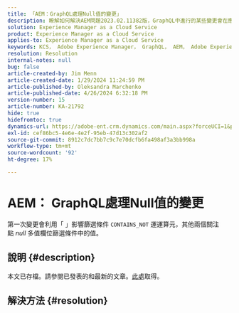 ```yaml
---
title: 「AEM：GraphQL處理Null值的變更」
description: 瞭解如何解決AEM問題2023.02.11382版，GraphQL中進行的某些變更會在應用程式程式碼中導致非預期行為。
solution: Experience Manager as a Cloud Service
product: Experience Manager as a Cloud Service
applies-to: Experience Manager as a Cloud Service
keywords: KCS， Adobe Experience Manager， GraphQL， AEM， Adobe Experience Manager， null值，雲端服務，版本2023.02.11382，疑難排解
resolution: Resolution
internal-notes: null
bug: false
article-created-by: Jim Menn
article-created-date: 1/29/2024 11:24:59 PM
article-published-by: Oleksandra Marchenko
article-published-date: 4/26/2024 6:32:18 PM
version-number: 15
article-number: KA-21792
hide: true
hidefromtoc: true
dynamics-url: https://adobe-ent.crm.dynamics.com/main.aspx?forceUCI=1&pagetype=entityrecord&etn=knowledgearticle&id=2daa6f9d-fdbe-ee11-9079-6045bd006268
exl-id: cef86bc5-4e6e-4e2f-95eb-47d13c302af2
source-git-commit: 8912c7dc7bb7c9c7e70dcfb6fa498af3a3bb998a
workflow-type: tm+mt
source-wordcount: '92'
ht-degree: 17%

---
```


# AEM： GraphQL處理Null值的變更


第一次變更會利用「 」影響篩選條件 `CONTAINS_NOT` 運運算元，其他兩個關注點 *null* 多值欄位篩選條件中的值。

## 說明 {#description}

本文已存檔。請參閱已發表的和最新的文章。[此處](https://experienceleague.adobe.com/search.html#sort=relevancy)取得。

## 解決方法 {#resolution}
